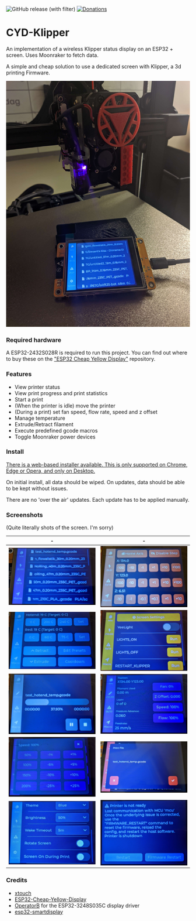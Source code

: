 ![GitHub release (with filter)](https://img.shields.io/github/v/release/suchmememanyskill/CYD-Klipper)
[![Donations](https://img.shields.io/badge/Support%20on-Ko--Fi-red)](https://ko-fi.com/suchmememanyskill)

# CYD-Klipper
An implementation of a wireless Klipper status display on an ESP32 + screen. Uses Moonraker to fetch data.

A simple and cheap solution to use a dedicated screen with Klipper, a 3d printing Firmware.

![showcase_image](readme/PXL_20231113_171629383.jpg)

### Required hardware

A ESP32-2432S028R is required to run this project. You can find out where to buy these on the ["ESP32 Cheap Yellow Display"](https://github.com/witnessmenow/ESP32-Cheap-Yellow-Display#where-to-buy) repository.

### Features
- View printer status
- View print progress and print statistics
- Start a print
- (When the printer is idle) move the printer
- (During a print) set fan speed, flow rate, speed and z offset
- Manage temperature
- Extrude/Retract filament
- Execute predefined gcode macros
- Toggle Moonraker power devices

### Install

[There is a web-based installer available. This is only supported on Chrome, Edge or Opera, and only on Desktop.](https://suchmememanyskill.github.io/CYD-Klipper/)

On initial install, all data should be wiped. On updates, data should be able to be kept without issues.

There are no 'over the air' updates. Each update has to be applied manually.

### Screenshots
(Quite literally shots of the screen. I'm sorry)

-|- 
:-:|:-:
![1](readme/1.jpg)|![2](readme/2.jpg)
![3](readme/3.jpg)|![4](readme/4.jpg)
![5](readme/5.jpg)|![6](readme/6.jpg)
![7](readme/7.jpg)|![8](readme/8.jpg)
![9](readme/9.jpg)|![10](readme/10.jpg)


### Credits
- [xtouch](https://github.com/xperiments-in/xtouch)
- [ESP32-Cheap-Yellow-Display](https://github.com/witnessmenow/ESP32-Cheap-Yellow-Display)
- [OperatorB](https://github.com/OperatorB) for the ESP32-3248S035C display driver
- [esp32-smartdisplay](https://github.com/rzeldent/esp32-smartdisplay)
